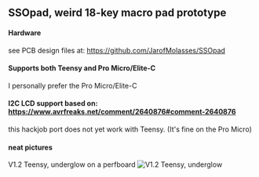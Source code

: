 ## SSOpad, weird 18-key macro pad prototype

#### Hardware
see PCB design files at: https://github.com/JarofMolasses/SSOpad

#### Supports both Teensy and Pro Micro/Elite-C
I personally prefer the Pro Micro/Elite-C 

#### I2C LCD support based on: https://www.avrfreaks.net/comment/2640876#comment-2640876 
this hackjob port does not yet work with Teensy. (It's fine on the Pro Micro)

#### neat pictures
V1.2 Teensy, underglow on a perfboard
![V1.2 Teensy, underglow](https://user-images.githubusercontent.com/33560291/85184022-05ea1000-b243-11ea-93e6-429593b7d0d9.jpg)



